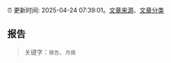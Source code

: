 :alarm_clock: 更新时间: 2025-04-24 07:39:01。[文章来源](/README.md)、[文章分类](/TAGS.md)

## 报告


> 关键字：`报告`、`月报`



